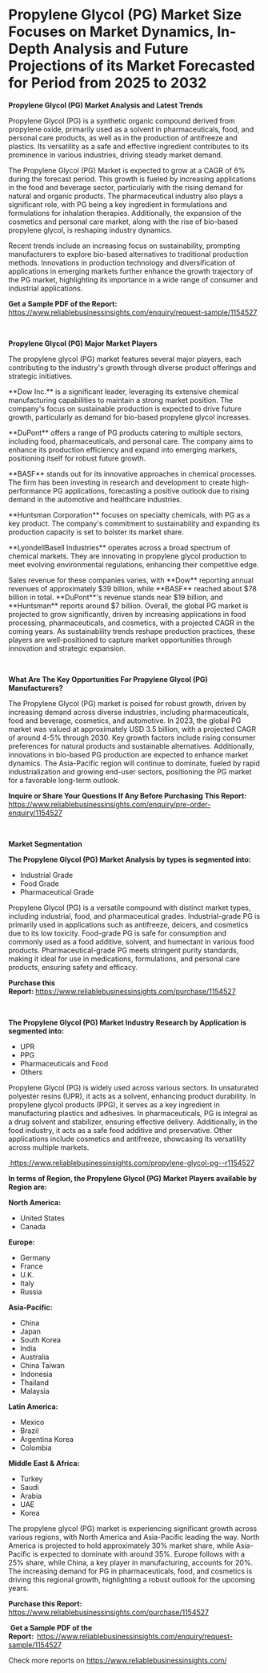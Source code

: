 <p><h1>Propylene Glycol (PG) Market Size Focuses on Market Dynamics, In-Depth Analysis and Future Projections of its Market Forecasted for Period from 2025 to 2032</h1></p><p><strong>Propylene Glycol (PG) Market Analysis and Latest Trends</strong></p>
<p><p>Propylene Glycol (PG) is a synthetic organic compound derived from propylene oxide, primarily used as a solvent in pharmaceuticals, food, and personal care products, as well as in the production of antifreeze and plastics. Its versatility as a safe and effective ingredient contributes to its prominence in various industries, driving steady market demand.</p><p>The Propylene Glycol (PG) Market is expected to grow at a CAGR of 6% during the forecast period. This growth is fueled by increasing applications in the food and beverage sector, particularly with the rising demand for natural and organic products. The pharmaceutical industry also plays a significant role, with PG being a key ingredient in formulations and formulations for inhalation therapies. Additionally, the expansion of the cosmetics and personal care market, along with the rise of bio-based propylene glycol, is reshaping industry dynamics.</p><p>Recent trends include an increasing focus on sustainability, prompting manufacturers to explore bio-based alternatives to traditional production methods. Innovations in production technology and diversification of applications in emerging markets further enhance the growth trajectory of the PG market, highlighting its importance in a wide range of consumer and industrial applications.</p></p>
<p><strong>Get a Sample PDF of the Report:&nbsp;</strong> <a href="https://www.reliablebusinessinsights.com/enquiry/request-sample/1154527?utm_campaign=2201&utm_medium=2&utm_source=Github&utm_content=ia&utm_term=03022025&utm_id=propylene-glycol-pg">https://www.reliablebusinessinsights.com/enquiry/request-sample/1154527</a></p>
<p>&nbsp;</p>
<p><strong>Propylene Glycol (PG) Major Market Players</strong></p>
<p><p>The propylene glycol (PG) market features several major players, each contributing to the industry's growth through diverse product offerings and strategic initiatives. </p><p>**Dow Inc.** is a significant leader, leveraging its extensive chemical manufacturing capabilities to maintain a strong market position. The company's focus on sustainable production is expected to drive future growth, particularly as demand for bio-based propylene glycol increases.</p><p>**DuPont** offers a range of PG products catering to multiple sectors, including food, pharmaceuticals, and personal care. The company aims to enhance its production efficiency and expand into emerging markets, positioning itself for robust future growth.</p><p>**BASF** stands out for its innovative approaches in chemical processes. The firm has been investing in research and development to create high-performance PG applications, forecasting a positive outlook due to rising demand in the automotive and healthcare industries.</p><p>**Huntsman Corporation** focuses on specialty chemicals, with PG as a key product. The company's commitment to sustainability and expanding its production capacity is set to bolster its market share.</p><p>**LyondellBasell Industries** operates across a broad spectrum of chemical markets. They are innovating in propylene glycol production to meet evolving environmental regulations, enhancing their competitive edge.</p><p>Sales revenue for these companies varies, with **Dow** reporting annual revenues of approximately $39 billion, while **BASF** reached about $78 billion in total. **DuPont**'s revenue stands near $19 billion, and **Huntsman** reports around $7 billion. Overall, the global PG market is projected to grow significantly, driven by increasing applications in food processing, pharmaceuticals, and cosmetics, with a projected CAGR in the coming years. As sustainability trends reshape production practices, these players are well-positioned to capture market opportunities through innovation and strategic expansion.</p></p>
<p>&nbsp;</p>
<p><strong>What Are The Key Opportunities For Propylene Glycol (PG) Manufacturers?</strong></p>
<p><p>The Propylene Glycol (PG) market is poised for robust growth, driven by increasing demand across diverse industries, including pharmaceuticals, food and beverage, cosmetics, and automotive. In 2023, the global PG market was valued at approximately USD 3.5 billion, with a projected CAGR of around 4-5% through 2030. Key growth factors include rising consumer preferences for natural products and sustainable alternatives. Additionally, innovations in bio-based PG production are expected to enhance market dynamics. The Asia-Pacific region will continue to dominate, fueled by rapid industrialization and growing end-user sectors, positioning the PG market for a favorable long-term outlook.</p></p>
<p><strong>Inquire or Share Your Questions If Any Before Purchasing This Report:</strong> <a href="https://www.reliablebusinessinsights.com/enquiry/pre-order-enquiry/1154527?utm_campaign=2201&utm_medium=2&utm_source=Github&utm_content=ia&utm_term=03022025&utm_id=propylene-glycol-pg">https://www.reliablebusinessinsights.com/enquiry/pre-order-enquiry/1154527</a></p>
<p>&nbsp;</p>
<p><strong>Market Segmentation</strong></p>
<p><strong>The Propylene Glycol (PG) Market Analysis by types is segmented into:</strong></p>
<p><ul><li>Industrial Grade</li><li>Food Grade</li><li>Pharmaceutical Grade</li></ul></p>
<p><p>Propylene Glycol (PG) is a versatile compound with distinct market types, including industrial, food, and pharmaceutical grades. Industrial-grade PG is primarily used in applications such as antifreeze, deicers, and cosmetics due to its low toxicity. Food-grade PG is safe for consumption and commonly used as a food additive, solvent, and humectant in various food products. Pharmaceutical-grade PG meets stringent purity standards, making it ideal for use in medications, formulations, and personal care products, ensuring safety and efficacy.</p></p>
<p><strong>Purchase this Report:&nbsp;</strong><a href="https://www.reliablebusinessinsights.com/purchase/1154527?utm_campaign=2201&utm_medium=2&utm_source=Github&utm_content=ia&utm_term=03022025&utm_id=propylene-glycol-pg">https://www.reliablebusinessinsights.com/purchase/1154527</a></p>
<p>&nbsp;</p>
<p><strong>The Propylene Glycol (PG) Market Industry Research by Application is segmented into:</strong></p>
<p><ul><li>UPR</li><li>PPG</li><li>Pharmaceuticals and Food</li><li>Others</li></ul></p>
<p><p>Propylene Glycol (PG) is widely used across various sectors. In unsaturated polyester resins (UPR), it acts as a solvent, enhancing product durability. In propylene glycol products (PPG), it serves as a key ingredient in manufacturing plastics and adhesives. In pharmaceuticals, PG is integral as a drug solvent and stabilizer, ensuring effective delivery. Additionally, in the food industry, it acts as a safe food additive and preservative. Other applications include cosmetics and antifreeze, showcasing its versatility across multiple markets.</p></p>
<p><a href="https://www.reliablebusinessinsights.com/propylene-glycol-pg--r1154527?utm_campaign=2201&utm_medium=2&utm_source=Github&utm_content=ia&utm_term=03022025&utm_id=propylene-glycol-pg">&nbsp;https://www.reliablebusinessinsights.com/propylene-glycol-pg--r1154527</a></p>
<p><strong>In terms of Region, the Propylene Glycol (PG) Market Players available by Region are:</strong></p>
<p>
    <p> <strong> North America: </strong>
        <ul>
            <li>United States</li>
            <li>Canada</li>
        </ul>
        </p> 
    <p> <strong> Europe: </strong>
        <ul>
            <li>Germany</li>
            <li>France</li>
            <li>U.K.</li>
            <li>Italy</li>
            <li>Russia</li>
        </ul>
        </p> 
    <p> <strong> Asia-Pacific: </strong>
        <ul>
            <li>China</li>
            <li>Japan</li>
            <li>South Korea</li>
            <li>India</li>
            <li>Australia</li>
            <li>China Taiwan</li>
            <li>Indonesia</li>
            <li>Thailand</li>
            <li>Malaysia</li>
        </ul>
        </p> 
    <p> <strong> Latin America: </strong>
        <ul>
            <li>Mexico</li>
            <li>Brazil</li>
            <li>Argentina Korea</li>
            <li>Colombia</li>
        </ul>
        </p> 
    <p> <strong> Middle East & Africa: </strong>
        <ul>
            <li>Turkey</li>
            <li>Saudi</li>
            <li>Arabia</li>
            <li>UAE</li>
            <li>Korea</li>
        </ul>
    </p>
    </p>
<p><p>The propylene glycol (PG) market is experiencing significant growth across various regions, with North America and Asia-Pacific leading the way. North America is projected to hold approximately 30% market share, while Asia-Pacific is expected to dominate with around 35%. Europe follows with a 25% share, while China, a key player in manufacturing, accounts for 20%. The increasing demand for PG in pharmaceuticals, food, and cosmetics is driving this regional growth, highlighting a robust outlook for the upcoming years.</p></p>
<p><strong>Purchase this Report: </strong><a href="https://www.reliablebusinessinsights.com/purchase/1154527?utm_campaign=2201&utm_medium=2&utm_source=Github&utm_content=ia&utm_term=03022025&utm_id=propylene-glycol-pg">https://www.reliablebusinessinsights.com/purchase/1154527</a></p>
<p>&nbsp;<strong>Get a Sample PDF of the Report:&nbsp;&nbsp;</strong><a href="https://www.reliablebusinessinsights.com/enquiry/request-sample/1154527?utm_campaign=2201&utm_medium=2&utm_source=Github&utm_content=ia&utm_term=03022025&utm_id=propylene-glycol-pg">https://www.reliablebusinessinsights.com/enquiry/request-sample/1154527</a></p>
<p><strong></strong></p>
<p>Check more reports on <a href="https://www.reliablebusinessinsights.com/?utm_campaign=2201&utm_medium=2&utm_source=Github&utm_content=ia&utm_term=03022025&utm_id=propylene-glycol-pg">https://www.reliablebusinessinsights.com/</a></p>